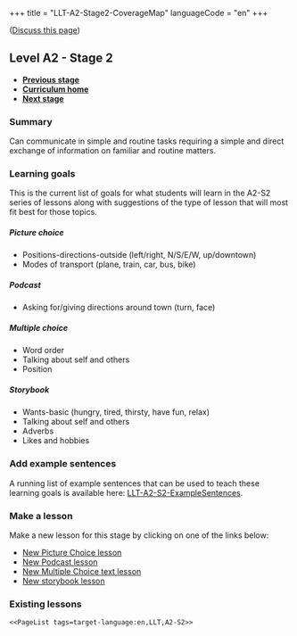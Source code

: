+++
title = "LLT-A2-Stage2-CoverageMap"
languageCode = "en"
+++

([Discuss this page](/en/LLT-A2-Stage2-Talk))

## Level A2 - Stage 2

  - **[Previous stage](/en/LLT-A2-Stage1-CoverageMap)**
  - **[Curriculum home](/group/thelastlanguagetextbook/curriculum)**
  - **[Next stage](/en/LLT-A2-Stage3-CoverageMap)**

### Summary

Can communicate in simple and routine tasks requiring a simple and
direct exchange of information on familiar and routine matters.

### Learning goals

This is the current list of goals for what students will learn in the
A2-S2 series of lessons along with suggestions of the type of lesson
that will most fit best for those topics.

##### Picture choice

  - Positions-directions-outside (left/right, N/S/E/W, up/downtown)
  - Modes of transport (plane, train, car, bus, bike)

##### Podcast

  - Asking for/giving directions around town (turn, face)

##### Multiple choice

  - Word order
  - Talking about self and others
  - Position

##### Storybook

  - Wants-basic (hungry, tired, thirsty, have fun, relax)
  - Talking about self and others
  - Adverbs
  - Likes and hobbies

### Add example sentences

A running list of example sentences that can be used to teach these
learning goals is available here:
[LLT-A2-S2-ExampleSentences](/en/LLT-A2-S2-ExampleSentences).

### Make a lesson

Make a new lesson for this stage by clicking on one of the links below:

  - [New Picture Choice
    lesson](https://wikiotics.org/new/flashcard_deck?template=picture_choice&tag=LLT&tag=A2-S2&tag=target-language:en)
  - [New Podcast
    lesson](https://wikiotics.org/new/flashcard_deck?template=podcast&tag=LLT&tag=A2-S2&tag=target-language:en)
  - [New Multiple Choice text
    lesson](https://wikiotics.org/new/flashcard_deck?template=phrase_choice&tag=LLT&tag=A2-S2&tag=target-language:en)
  - [New storybook
    lesson](https://wikiotics.org/new/flashcard_deck?template=storybook&tag=LLT&tag=A2-S2&tag=target-language:en)

### Existing lessons

`<<PageList tags=target-language:en,LLT,A2-S2>>`
